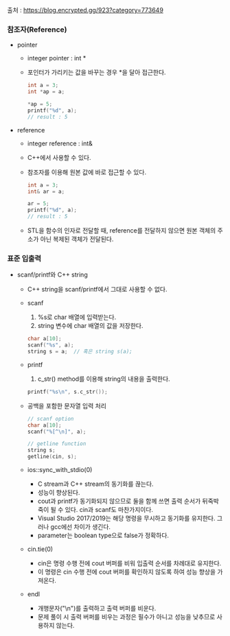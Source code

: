 출처 : https://blog.encrypted.gg/923?category=773649

### 참조자(Reference)

* pointer

  * integer pointer : int *

  * 포인터가 가리키는 값을 바꾸는 경우 *을 달아 접근한다.

    ```c
    int a = 3;
    int *ap = a;
    
    *ap = 5;
    printf("%d", a);
    // result : 5
    ```



* reference

  * integer reference : int&

  * C++에서 사용할 수 있다.

  * 참조자를 이용해 원본 값에 바로 접근할 수 있다.

    ``` c++
    int a = 3;
    int& ar = a;
    
    ar = 5;
    printf("%d", a);
    // result : 5
    ```

  * STL을 함수의 인자로 전달할 때, reference를 전달하지 않으면 원본 객체의 주소가 아닌 복제된 객체가 전달된다.



### 표준 입출력

* scanf/printf와 C++ string

  * C++ string을 scanf/printf에서 그대로 사용할 수 없다.

  * scanf

    1. %s로 char 배열에 입력받는다.
    2. string 변수에 char 배열의 값을 저장한다.

    ``` cpp
    char a[10];
    scanf("%s", a);
    string s = a;  // 혹은 string s(a);
    ```

  * printf

    1. c_str() method를 이용해 string의 내용을 출력한다.

    ``` cpp
    printf("%s\n", s.c_str());
    ```

  * 공백을 포함한 문자열 입력 처리

    ``` cpp
    // scanf option
    char a[10];
    scanf("%[^\n]", a);
    
    // getline function
    string s;
    getline(cin, s);
    ```

  * ios::sync_with_stdio(0)

    * C stream과 C++ stream의 동기화를 끊는다.
    * 성능이 향상된다.
    * cout과 printf가 동기화되지 않으므로 둘을 함께 쓰면 출력 순서가 뒤죽박죽이 될 수 있다. cin과 scanf도 마찬가지이다.
    * Visual Studio 2017/2019는 해당 명령을 무시하고 동기화를 유지한다. 그러나 gcc에선 차이가 생긴다.
    * parameter는 boolean type으로 false가 정확하다.

  * cin.tie(0)

    * cin은 명령 수행 전에 cout 버퍼를 비워 입출력 순서를 차례대로 유지한다.
    * 이 명령은 cin 수행 전에 cout 버퍼를 확인하지 않도록 하여 성능 향상을 가져온다.

  * endl

    * 개행문자("\n")를 출력하고 출력 버퍼를 비운다.
    * 문제 풀이 시 출력 버퍼를 비우는 과정은 필수가 아니고 성능을 낮추므로 사용하지 않는다.